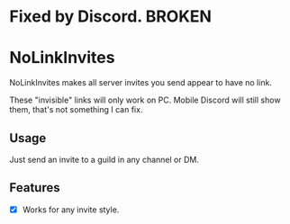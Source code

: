 # Fixed by Discord. BROKEN

# NoLinkInvites

NoLinkInvites makes all server invites you send appear to have no link.

These "invisible" links will only work on PC. Mobile Discord will still show them, that's not something I can fix.

## Usage

Just send an invite to a guild in any channel or DM.

## Features

- [x] Works for any invite style.
